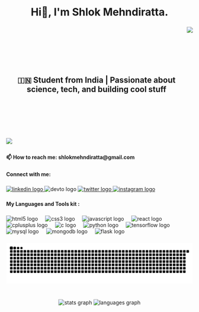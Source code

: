 <h1 align="Center">Hi👋, I'm Shlok Mehndiratta.</h1>

###
<div style="display: flex; align-items: center;">
  <h2 align="center" style="flex: 1;">🇮🇳 Student from India | Passionate about science, tech, and building cool stuff</h2>
  <img align="right" height="300" src="https://programing-gifs.vercel.app" />
</div>


<div align="left">
  <img src="https://visitor-badge.laobi.icu/badge?page_id=shlok-mehndiratta.shlok-mehndiratta&"  />
</div>

###

<h4 align="left">📫 How to reach me: shlokmehndiratta@gmail.com</h4>

###

<h4 align="left">Connect with me:</h4>

###

<div align="left">
  <a href="https://www.linkedin.com/in/shlok-mehndiratta" target="_blank">
    <img src="https://raw.githubusercontent.com/maurodesouza/profile-readme-generator/master/src/assets/icons/social/linkedin/default.svg" width="52" height="40" alt="linkedin logo"  />
  </a>
  <img src="https://raw.githubusercontent.com/maurodesouza/profile-readme-generator/master/src/assets/icons/social/devto/default.svg" width="52" height="40" alt="devto logo"  />
  <a href="https://x.com/ShlokMehndiratt" target="_blank">
    <img src="https://raw.githubusercontent.com/maurodesouza/profile-readme-generator/master/src/assets/icons/social/twitter/default.svg" width="52" height="40" alt="twitter logo"  />
  </a>
  <a href="https://www.instagram.com/shlok-mehndiratta" target="_blank">
    <img src="https://raw.githubusercontent.com/maurodesouza/profile-readme-generator/master/src/assets/icons/social/instagram/default.svg" width="52" height="40" alt="instagram logo"  />
  </a>
</div>

###

<h4 align="left">My Languages and Tools kit :</h4>

###

<div align="left">
  <img src="https://cdn.jsdelivr.net/gh/devicons/devicon/icons/html5/html5-original.svg" height="40" alt="html5 logo"  />
  <img width="12" />
  <img src="https://cdn.jsdelivr.net/gh/devicons/devicon/icons/css3/css3-original.svg" height="40" alt="css3 logo"  />
  <img width="12" />
  <img src="https://cdn.jsdelivr.net/gh/devicons/devicon/icons/javascript/javascript-original.svg" height="40" alt="javascript logo"  />
  <img width="12" />
  <img src="https://cdn.jsdelivr.net/gh/devicons/devicon/icons/react/react-original.svg" height="40" alt="react logo"  />
  <img width="12" />
  <img src="https://cdn.jsdelivr.net/gh/devicons/devicon/icons/cplusplus/cplusplus-original.svg" height="40" alt="cplusplus logo"  />
  <img width="12" />
  <img src="https://cdn.jsdelivr.net/gh/devicons/devicon/icons/c/c-original.svg" height="40" alt="c logo"  />
  <img width="12" />
  <img src="https://cdn.jsdelivr.net/gh/devicons/devicon/icons/python/python-original.svg" height="40" alt="python logo"  />
  <img width="12" />
  <img src="https://cdn.jsdelivr.net/gh/devicons/devicon/icons/tensorflow/tensorflow-original.svg" height="40" alt="tensorflow logo"  />
  <img width="12" />
  <img src="https://cdn.jsdelivr.net/gh/devicons/devicon/icons/mysql/mysql-original.svg" height="40" alt="mysql logo"  />
  <img width="12" />
  <img src="https://cdn.jsdelivr.net/gh/devicons/devicon/icons/mongodb/mongodb-original.svg" height="40" alt="mongodb logo"  />
  <img width="12" />
  <img src="https://cdn.jsdelivr.net/gh/devicons/devicon/icons/flask/flask-original-wordmark.svg" height="40" alt="flask logo"  style="background-color:white; padding:5; border-radius:5;"  />
</div>

###

<picture>
  <source media="(prefers-color-scheme: dark)" srcset="output/pacman-contribution-graph-dark.svg">
  <source media="(prefers-color-scheme: light)" srcset="output/pacman-contribution-graph.svg">
  <img alt="Pacman contribution graph" src="output/pacman-contribution-graph.svg">
</picture>


###

<br clear="both">

<div align="center">
  <img src="https://github-readme-stats.vercel.app/api?username=shlok-mehndiratta&hide_title=false&hide_rank=false&show_icons=true&include_all_commits=true&count_private=true&disable_animations=false&theme=vision-friendly-dark&locale=en&hide_border=true&order=1" height="148" alt="stats graph"  />
  <img src="https://github-readme-stats.vercel.app/api/top-langs?username=shlok-mehndiratta&locale=en&hide_title=false&layout=compact&card_width=320&langs_count=5&theme=dracula&hide_border=false&order=2" height="150" alt="languages graph"  />
</div>

###
